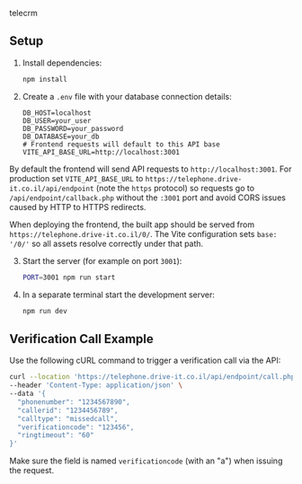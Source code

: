 telecrm


## Setup

1. Install dependencies:
   ```bash
   npm install
   ```

2. Create a `.env` file with your database connection details:
   ```
   DB_HOST=localhost
   DB_USER=your_user
   DB_PASSWORD=your_password
   DB_DATABASE=your_db
   # Frontend requests will default to this API base
   VITE_API_BASE_URL=http://localhost:3001
   ```
By default the frontend will send API requests to `http://localhost:3001`. For production set `VITE_API_BASE_URL` to `https://telephone.drive-it.co.il/api/endpoint` (note the `https` protocol) so requests go to `/api/endpoint/callback.php` without the `:3001` port and avoid CORS issues caused by HTTP to HTTPS redirects.

When deploying the frontend, the built app should be served from `https://telephone.drive-it.co.il/0/`. The Vite configuration sets `base: '/0/'` so all assets resolve correctly under that path.

3. Start the server (for example on port `3001`):
   ```bash
   PORT=3001 npm run start
   ```

4. In a separate terminal start the development server:
   ```bash
   npm run dev
   ```
## Verification Call Example

Use the following cURL command to trigger a verification call via the API:

```bash
curl --location 'https://telephone.drive-it.co.il/api/endpoint/call.php' \
--header 'Content-Type: application/json' \
--data '{
  "phonenumber": "1234567890",
  "callerid": "1234456789",
  "calltype": "missedcall",
  "verificationcode": "123456",
  "ringtimeout": "60"
}'
```

Make sure the field is named `verificationcode` (with an "a") when issuing the request.
